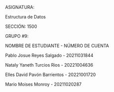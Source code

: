 ASIGNATURA:

Estructura de Datos

SECCIÓN:
1500

GRUPO #9:

NOMBRE DE ESTUDIANTE -
NÚMERO DE CUENTA

Pablo Josue Reyes Salgado -
20211031844

Nataly Yaneth Turcios Rios -
20221004636

Elles David Pavón Barrientos -
20221001720

Mario Moises Monroy -
20211020287

